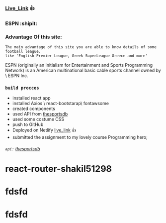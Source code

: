 ### [Live_Link](https://assignment-8-phero.netlify.app/) :+1:
### ESPN :shipit:
### Advantage Of this site:
```Basically this I made for learning purpose,
The main advantage of this site you are able to know details of some football league.
like 'English Premier League, Greek SuperLeague Greece and more'
```
ESPN (originally an initialism for Entertainment and Sports Programming Network) is an American multinational basic cable sports channel owned by \ ESPN Inc.
### `build procces`
* installed react app
* installed Axios \ react-bootstarap\ fontawsome
* created components
* used API from [thesportsdb](https://www.thesportsdb.com/api.php)
* used some costume CSS
* push to GitHub
* Deployed on Netlify [live_link](https://assignment-8-phero.netlify.app/) :+1:
* submitted the assignment to my lovely course Programming hero;

###### `api:` [thesportsdb](https://www.thesportsdb.com/api.php)

# react-router-shakil51298

# fdsfd
# fdsfd
